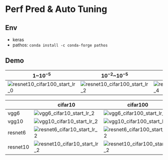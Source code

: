 # Perf Pred & Auto Tuning

## Env
- keras
- pathos: `conda install -c conda-forge pathos`

## Demo

| 1~$10^{-5}$                              | $10^{-2}$~$10^{-5}$                      | $10^{-4}$~$10^{-5}$                      |
| ---------------------------------------- | ---------------------------------------- | ---------------------------------------- |
| ![resnet10_cifar100_start_lr_0](https://github.com/luzai/Perf_Pred/tree/gh-graph/doc/resnet10_cifar100_start_lr_0.gif) | ![resnet10_cifar100_start_lr_2](https://github.com/luzai/Perf_Pred/tree/gh-graph/doc/resnet10_cifar100_start_lr_2.gif) | ![resnet10_cifar100_start_lr_4](https://github.com/luzai/Perf_Pred/tree/gh-graph/doc/resnet10_cifar100_start_lr_4.gif) |

|          | cifar10                                  | cifar100                                 |
| -------- | ---------------------------------------- | ---------------------------------------- |
| vgg6     | ![vgg6_cifar10_start_lr_2](https://github.com/luzai/Perf_Pred/tree/gh-graph/doc/vgg6_cifar10_start_lr_2.gif) | ![vgg6_cifar100_start_lr_2](https://github.com/luzai/Perf_Pred/tree/gh-graph/doc/vgg6_cifar100_start_lr_2.gif) |
| vgg10    | ![vgg10_cifar10_start_lr_2](https://github.com/luzai/Perf_Pred/tree/gh-graph/doc/vgg10_cifar10_start_lr_2.gif) | ![vgg10_cifar100_start_lr_2](https://github.com/luzai/Perf_Pred/tree/gh-graph/doc/vgg10_cifar100_start_lr_2.gif) |
| resnet6  | ![resnet6_cifar10_start_lr_2](https://github.com/luzai/Perf_Pred/tree/gh-graph/doc/resnet6_cifar10_start_lr_2.gif) | ![resnet6_cifar100_start_lr_2](https://github.com/luzai/Perf_Pred/tree/gh-graph/doc/resnet6_cifar100_start_lr_2.gif) |
| resnet10 | ![resnet10_cifar10_start_lr_2](https://github.com/luzai/Perf_Pred/tree/gh-graph/doc/resnet10_cifar10_start_lr_2.gif) | ![resnet10_cifar100_start_lr_2](https://github.com/luzai/Perf_Pred/tree/gh-graph/doc/resnet10_cifar100_start_lr_2.gif) |

